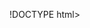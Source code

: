 !DOCTYPE html>
<html> 
    <head>
    <style>
    <div> 
        {background-color: lightblue;
        text-align: center;}
    
    </style>
    <img src="wallpaper" alt="About" width="1512" 
    height="939">

        <img src="Logo.PNG" alt=""mj"
        width="91"
<nav>
            <a href="/home/">HOME</a>
                <a href="/about/">ABOUT</a>
                <a href="/work/">WORK</a>
                <a href="/resume/">RESUME</a>
                <a href="/contact/">CONTACT</a>
        </nav>
      <title>About</title>
    </head>
     <body>
         <h1>This is a heading</h1> a{colour-blue;} a{font-lexend:}
         <p>This is a paragraph.</p>
     </div>
     </body>
     <button>See My Work</button>
 </html>
